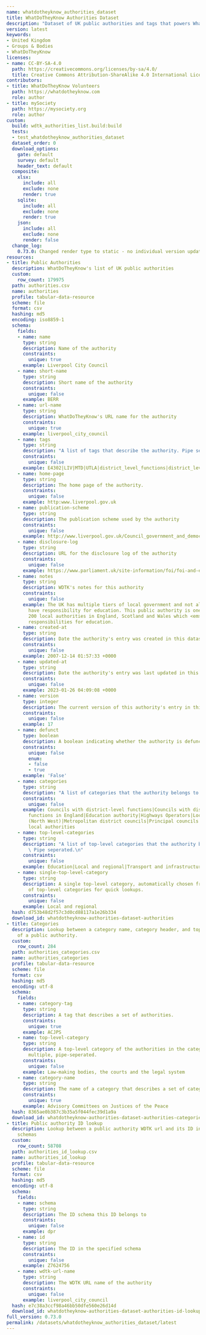 ```yaml
---
name: whatdotheyknow_authorities_dataset
title: WhatDoTheyKnow Authorities Dataset
description: "Dataset of UK public authorities and tags that powers WhatDoTheyKnow\n"
version: latest
keywords:
- United Kingdom
- Groups & Bodies
- WhatDoTheyKnow
licenses:
- name: CC-BY-SA-4.0
  path: https://creativecommons.org/licenses/by-sa/4.0/
  title: Creative Commons Attribution-ShareAlike 4.0 International License
contributors:
- title: WhatDoTheyKnow Volunteers
  path: https://whatdotheyknow.com
  role: author
- title: mySociety
  path: https://mysociety.org
  role: author
custom:
  build: wdtk_authorities_list.build:build
  tests:
  - test_whatdotheyknow_authorities_dataset
  dataset_order: 0
  download_options:
    gate: default
    survey: default
    header_text: default
  composite:
    xlsx:
      include: all
      exclude: none
      render: true
    sqlite:
      include: all
      exclude: none
      render: true
    json:
      include: all
      exclude: none
      render: false
  change_log:
    0.73.0: Changed render type to static - no individual version updates
resources:
- title: Public Authorities
  description: WhatDoTheyKnow's list of UK public authorities
  custom:
    row_count: 179975
  path: authorities.csv
  name: authorities
  profile: tabular-data-resource
  scheme: file
  format: csv
  hashing: md5
  encoding: iso8859-1
  schema:
    fields:
    - name: name
      type: string
      description: Name of the authority
      constraints:
        unique: true
      example: Liverpool City Council
    - name: short-name
      type: string
      description: Short name of the authority
      constraints:
        unique: false
      example: BERR
    - name: url-name
      type: string
      description: WhatDoTheyKnow's URL name for the authority
      constraints:
        unique: true
      example: liverpool_city_council
    - name: tags
      type: string
      description: "A list of tags that describe the authority. Pipe seperated.\n"
      constraints:
        unique: false
      example: E4302|LIV|MTD|UTLA|district_level_functions|district_level_functions_england|dpr:Z7624756|england|gss:E08000012|highways|la:341|lea|liv_cr|local_council|mapit:2527|metropolitan_district|north_west|unitary
    - name: home-page
      type: string
      description: The home page of the authority.
      constraints:
        unique: false
      example: http:www.liverpool.gov.uk
    - name: publication-scheme
      type: string
      description: The publication scheme used by the authority
      constraints:
        unique: false
      example: http://www.liverpool.gov.uk/Council_government_and_democracy/About_your_council/Data_protection_and_FOI/FOI/
    - name: disclosure-log
      type: string
      description: URL for the disclosure log of the authority
      constraints:
        unique: false
      example: https://www.parliament.uk/site-information/foi/foi-and-eir/commons-request-disclosure-logs/
    - name: notes
      type: string
      description: WDTK's notes for this authority
      constraints:
        unique: false
      example: The UK has multiple tiers of local government and not all local authorities
        have responsibility for education. This public authority is one of around
        200 local authorities in England, Scotland and Wales which <em>do</em> have
        responsibilities for education.
    - name: created-at
      type: string
      description: Date the authority's entry was created in this dataset
      constraints:
        unique: false
      example: 2007-12-14 01:57:33 +0000
    - name: updated-at
      type: string
      description: Date the authority's entry was last updated in this dataset
      constraints:
        unique: false
      example: 2023-01-26 04:09:08 +0000
    - name: version
      type: integer
      description: The current version of this authority's entry in this dataset
      constraints:
        unique: false
      example: 17
    - name: defunct
      type: boolean
      description: A boolean indicating whether the authority is defunct
      constraints:
        unique: false
        enum:
        - false
        - true
      example: 'False'
    - name: categories
      type: string
      description: "A list of categories that the authority belongs to. Pipe seperated.\n"
      constraints:
        unique: false
      example: Councils with district-level functions|Councils with district-level
        functions in England|Education authority|Highways Operators|Local councils
        (North West)|Metropolitan district councils|Principal councils|Upper tier
        local authorities
    - name: top-level-categories
      type: string
      description: "A list of top-level categories that the authority belongs to.\
        \ Pipe seperated.\n"
      constraints:
        unique: false
      example: Education|Local and regional|Transport and infrastructure
    - name: single-top-level-category
      type: string
      description: A single top-level category, automatically chosen from the list
        of top-level categories for quick lookups.
      constraints:
        unique: false
      example: Local and regional
  hash: d753b48d2f57c3d0cd88117a1e26b334
  download_id: whatdotheyknow-authorities-dataset-authorities
- title: Categories
  description: Lookup between a category name, category header, and top-level category
    of a public authority.
  custom:
    row_count: 284
  path: authorities_categories.csv
  name: authorities_categories
  profile: tabular-data-resource
  scheme: file
  format: csv
  hashing: md5
  encoding: utf-8
  schema:
    fields:
    - name: category-tag
      type: string
      description: A tag that describes a set of authorities.
      constraints:
        unique: true
      example: ACJPS
    - name: top-level-category
      type: string
      description: A top-level category of the authorities in the category. Can be
        multiple, pipe-seperated.
      constraints:
        unique: false
      example: Law-making bodies, the courts and the legal system
    - name: category-name
      type: string
      description: The name of a category that describes a set of categories.
      constraints:
        unique: true
      example: Advisory Committees on Justices of the Peace
  hash: 8365ae0b387c3b35a5f044fec39d1a9a
  download_id: whatdotheyknow-authorities-dataset-authorities-categories
- title: Public authority ID lookup
  description: Lookup between a public authority WDTK url and its ID in various ID
    schemas
  custom:
    row_count: 58708
  path: authorities_id_lookup.csv
  name: authorities_id_lookup
  profile: tabular-data-resource
  scheme: file
  format: csv
  hashing: md5
  encoding: utf-8
  schema:
    fields:
    - name: schema
      type: string
      description: The ID schema this ID belongs to
      constraints:
        unique: false
      example: dpr
    - name: id
      type: string
      description: The ID in the specified schema
      constraints:
        unique: false
      example: Z7624756
    - name: wdtk-url-name
      type: string
      description: The WDTK URL name of the authority
      constraints:
        unique: false
      example: liverpool_city_council
  hash: e7c38a3ccf98a46bb50dfe560e26d14d
  download_id: whatdotheyknow-authorities-dataset-authorities-id-lookup
full_version: 0.73.0
permalink: /datasets/whatdotheyknow_authorities_dataset/latest
---
```


